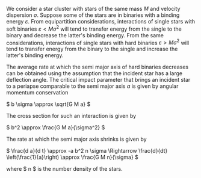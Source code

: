 We consider a star cluster with stars of the same mass $M$ and velocity dispersion $\sigma$. Suppose some of the stars are in binaries with a binding energy $\varepsilon$. From equipartition considerations, interactions of single stars with soft binaries $\varepsilon<M \sigma^2$ will tend to transfer energy from the single to the binary and decrease the latter's binding energy. From the same considerations, interactions of single stars with hard binaries $\varepsilon>M \sigma^2$ will tend to transfer energy from the binary to the single and increase the latter's binding energy. 

The average rate at which the semi major axis of hard binaries decreases can be obtained using the assumption that the incident star has a large deflection angle. The critical impact parameter that brings an incident star to a periapse comparable to the semi major axis $a$ is given by angular momentum conservation

$ b \sigma \approx \sqrt{G M a} $ 

The cross section for such an interaction is given by

$ b^2 \approx \frac{G M a}{\sigma^2} $

The rate at which the semi major axis shrinks is given by

$ \frac{d a}{d t} \approx -a b^2 n \sigma \Rightarrow \frac{d}{dt} \left(\frac{1}{a}\right) \approx \frac{G M n}{\sigma} $

where $ n $ is the number density of the stars.